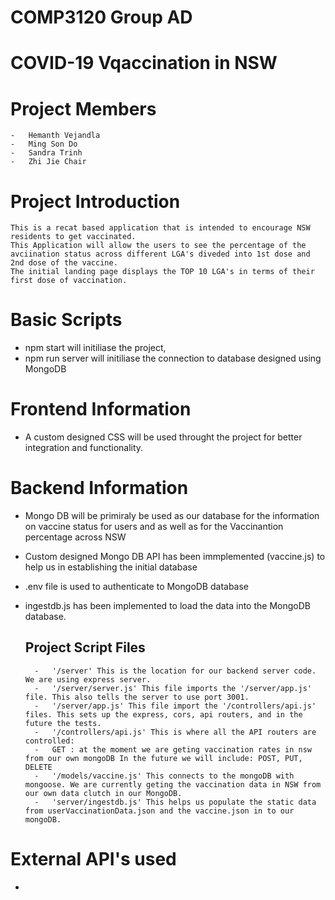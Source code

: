 # COMP3120 Group AD
# COVID-19 Vqaccination in NSW

# Project Members
    -   Hemanth Vejandla
    -   Ming Son Do
    -   Sandra Trinh
    -   Zhi Jie Chair



# Project Introduction
    This is a recat based application that is intended to encourage NSW residents to get vaccinated. 
    This Application will allow the users to see the percentage of the avciination status across different LGA's diveded into 1st dose and 2nd dose of the vaccine.
    The initial landing page displays the TOP 10 LGA's in terms of their first dose of vaccination.

# Basic Scripts
- npm start will initiliase the project,
- npm run server will initiliase the connection to database designed using MongoDB


# Frontend Information
- A custom designed CSS will be used throught the project for better integration and functionality.


# Backend Information
- Mongo DB will be primiraly be used as our database for the information on vaccine status for users and as well as for the Vaccinantion percentage across NSW
- Custom designed Mongo DB API has been immplemented (vaccine.js) to help us in establishing the initial database
- .env file is used to authenticate to MongoDB database
- ingestdb.js has been implemented to load the data into the MongoDB database.

    ## Project Script Files 
        -   '/server' This is the location for our backend server code. We are using express server.
        -   '/server/server.js' This file imports the '/server/app.js' file. This also tells the server to use port 3001.
        -   '/server/app.js' This file import the '/controllers/api.js' files. This sets up the express, cors, api routers, and in the future the tests.
        -   '/controllers/api.js' This is where all the API routers are controlled:
        -   GET : at the moment we are geting vaccination rates in nsw from our own mongoDB In the future we will include: POST, PUT, DELETE
        -   '/models/vaccine.js' This connects to the mongoDB with mongoose. We are currently geting the vaccination data in NSW from our own data clutch in our MongoDB.
        -   'server/ingestdb.js' This helps us populate the static data from userVaccinationData.json and the vaccine.json in to our mongoDB.

# External API's used
- 

